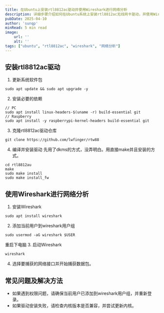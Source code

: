 ```yaml
---
title: 在Ubuntu上安装rtl8812ac驱动并使用Wireshark进行网络分析
description: 详细步骤介绍如何在Ubuntu系统上安装rtl8812ac无线网卡驱动，并使用Wireshark进行网络数据包捕获和分析
pubDate: 2025-04-10
author: 'sunqp'
minRead: 5 min read
image:
    url: ''
    alt: ''
tags: ["ubuntu", "rtl8812ac", "wireshark", "网络分析"]
---
```


## 安装rtl8812ac驱动

1. 更新系统软件包
```
sudo apt update && sudo apt upgrade -y
```

2. 安装必要的依赖
```
// PC
sudo apt install linux-headers-$(uname -r) build-essential git
// Raspberry
sudo apt install -y raspberrypi-kernel-headers build-essential git
```

3. 克隆rtl8812ac驱动仓库
```
git clone https://github.com/lwfinger/rtw88
```

4. 编译并安装驱动
先用了dkms的方式，没弄明白。用直接make并且安装的方式。
```
cd rtl8812au
make
sudo make install
sudo make install_fw
```

## 使用Wireshark进行网络分析

1. 安装Wireshark
```
sudo apt install wireshark
```

2. 添加当前用户到wireshark用户组
```
sudo usermod -aG wireshark $USER
```
重启下电脑
3. 启动Wireshark
```
wireshark
```

4. 选择要捕获的网络接口并开始捕获数据包。

## 常见问题及解决方法

- 如果遇到权限问题，请确保当前用户已添加到wireshark用户组，并重新登录。
- 如果驱动安装失败，请检查内核版本是否兼容，并尝试更新内核。

